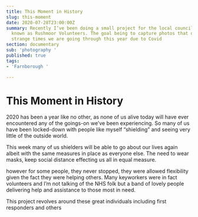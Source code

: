 ```yaml
---
title: This Moment in History
slug: this-moment
date: 2020-07-28T23:00:00Z
summary: Recently I’ve been doing a small project for the local council organisation
  known as Rushmoor Volunteers. The goal being to capture photos that depict the very
  strange times we are going through this year due to Covid
section: documentary
sub: 'photography '
published: true
tags:
- 'Farnborough '

---
```

# This Moment in History

2020 has been a year like no other, as none of us alive today will have ever encountered any of the goings-on we’ve been experiencing. So many of us have been locked-down with people like myself “shielding” and seeing very little of the outside world.   
   
This week many of us shielders will be able to go about our lives again albeit with the same measures in place as everyone else. The need to wear masks, keep social distance effecting us all in equal measure.  

however for some people, they never stopped, they were allowed flexibility given the fact they were helping others. Many keyworkers were in fact volunteers and I’m not talking of the NHS folk but a band of lovely people delivering help and assistance to those most in need. 

This project revolves around these great individuals including first responders and others 